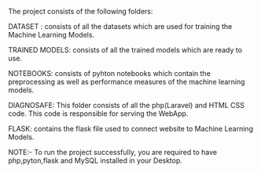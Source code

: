 The project consists of the following folders:

DATASET : consists of all the datasets which are used for training the Machine Learning Models.

TRAINED MODELS: consists of all the trained models which are ready to use.

NOTEBOOKS: consists of pyhton notebooks which contain the preprocessing as well as performance measures of the machine learning models.

DIAGNOSAFE: This folder consists of all the php(Laravel) and HTML CSS code. This code is responsible for serving the WebApp.

FLASK: contains the flask file used to connect website to Machine Learning Models.


NOTE:- To run the project successfully, you are required to have php,pyton,flask and MySQL installed in your Desktop.
